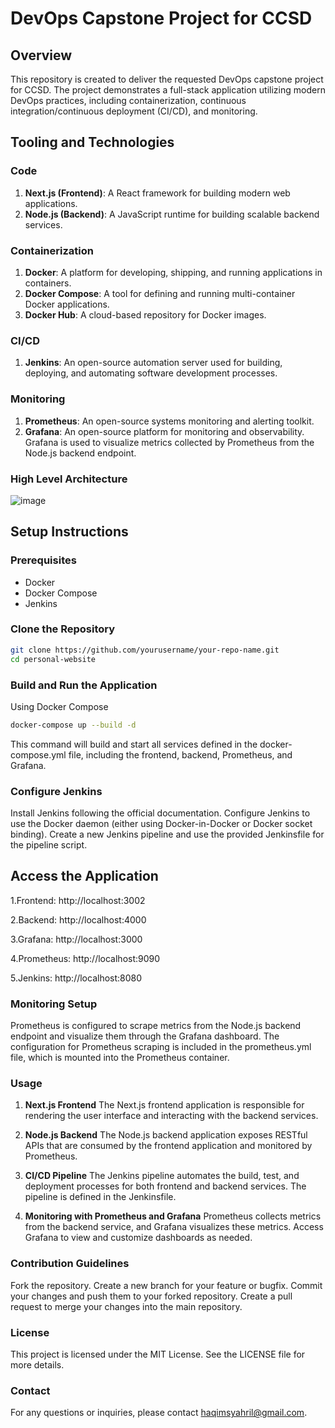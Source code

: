 # DevOps Capstone Project for CCSD

## Overview
This repository is created to deliver the requested DevOps capstone project for CCSD. The project demonstrates a full-stack application utilizing modern DevOps practices, including containerization, continuous integration/continuous deployment (CI/CD), and monitoring.

## Tooling and Technologies

### Code
1. **Next.js (Frontend)**: A React framework for building modern web applications.
2. **Node.js (Backend)**: A JavaScript runtime for building scalable backend services.

### Containerization
1. **Docker**: A platform for developing, shipping, and running applications in containers.
2. **Docker Compose**: A tool for defining and running multi-container Docker applications.
3. **Docker Hub**: A cloud-based repository for Docker images.

### CI/CD
1. **Jenkins**: An open-source automation server used for building, deploying, and automating software development processes.

### Monitoring
1. **Prometheus**: An open-source systems monitoring and alerting toolkit.
2. **Grafana**: An open-source platform for monitoring and observability. Grafana is used to visualize metrics collected by Prometheus from the Node.js backend endpoint.

### High Level Architecture 
![image](https://github.com/luqmanhaqim/personal-website/assets/169234696/d9370a2d-a22e-4065-b6eb-dfd327419e62)


## Setup Instructions

### Prerequisites
- Docker
- Docker Compose
- Jenkins

### Clone the Repository
```bash
git clone https://github.com/yourusername/your-repo-name.git
cd personal-website
```
### Build and Run the Application
Using Docker Compose
```bash
docker-compose up --build -d
```
This command will build and start all services defined in the docker-compose.yml file, including the frontend, backend, Prometheus, and Grafana.

### Configure Jenkins
Install Jenkins following the official documentation.
Configure Jenkins to use the Docker daemon (either using Docker-in-Docker or Docker socket binding).
Create a new Jenkins pipeline and use the provided Jenkinsfile for the pipeline script.

## Access the Application
1.Frontend: http://localhost:3002 

2.Backend: http://localhost:4000

3.Grafana: http://localhost:3000

4.Prometheus: http://localhost:9090 

5.Jenkins: http://localhost:8080

### Monitoring Setup
Prometheus is configured to scrape metrics from the Node.js backend endpoint and visualize them through the Grafana dashboard. The configuration for Prometheus scraping is included in the prometheus.yml file, which is mounted into the Prometheus container.

### Usage
1. **Next.js Frontend**
The Next.js frontend application is responsible for rendering the user interface and interacting with the backend services.

2. **Node.js Backend**
The Node.js backend application exposes RESTful APIs that are consumed by the frontend application and monitored by Prometheus.

3. **CI/CD Pipeline**
The Jenkins pipeline automates the build, test, and deployment processes for both frontend and backend services. The pipeline is defined in the Jenkinsfile.

4. **Monitoring with Prometheus and Grafana**
Prometheus collects metrics from the backend service, and Grafana visualizes these metrics. Access Grafana to view and customize dashboards as needed.

### Contribution Guidelines
Fork the repository.
Create a new branch for your feature or bugfix.
Commit your changes and push them to your forked repository.
Create a pull request to merge your changes into the main repository.

### License
This project is licensed under the MIT License. See the LICENSE file for more details.

### Contact
For any questions or inquiries, please contact haqimsyahril@gmail.com.
